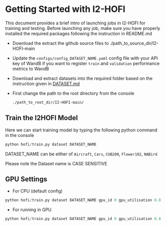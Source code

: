 # Getting Started with I2-HOFI
This document provides a brief intro of launching jobs in I2-HOFI for training and testing. Before launching any job, make sure you have properly installed the required packages following the instruction in README.md

- Download the extract the github source files to ./path_to_source_dir/I2-HOFI-main

- Update the `configs/config_DATASET_NAME.yaml` config file with your API key of WandB if you want to register `train` and `validation` performance metrics to WandB 

- Download and extract datasets into the required folder based on the instruction given in [DATASET.md](datasets/DATASET.md)

- First change the path to  the root directory from the console
  ``` bash
  ./path_to_root_dir/I2-HOFI-main/
  ```

## Train the I2HOFI Model
Here we can start training model by typing the following python command in the console 

```python
python hofi/train.py dataset DATASET_NAME
```

DATASET_NAME can be either of `Aircraft`, `Cars`, `CUB200`, `Flower102`, `NABird`

Please note the Dataset name is CASE SENSITIVE

## GPU Settings
- For CPU (default config)
```python
python hofi/train.py dataset DATASET_NAME gpu_id 0 gpu_utilisation 0.8
```
- For running in GPU
```python
python hofi/train.py dataset DATASET_NAME gpu_id 0 gpu_utilisation 0.8
```
